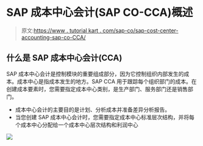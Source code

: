 # SAP 成本中心会计(SAP CO-CCA)概述

> 原文:[https://www . tutorial kart . com/sap-co/sap-cost-center-accounting-sap-co-CCA/](https://www.tutorialkart.com/sap-co/sap-cost-center-accounting-sap-co-cca/)

## 什么是 SAP 成本中心会计(CCA)

SAP 成本中心会计是控制模块的重要组成部分，因为它控制组织内部发生的成本。成本中心是指成本发生的地方。SAP CCA 用于跟踪每个组织部门的成本。在创建成本要素时，您需要指定成本中心类别，是生产部门、服务部门还是销售部门。

*   成本中心会计的主要目的是计划、分析成本并准备差异分析报告。
*   当您创建 SAP 成本中心会计时，您需要指定成本中心标准层次结构，并将每个成本中心分配给一个成本中心层次结构和利润中心

[![](../Images/925da31b32d6bc3827932f6c8afb11bb.png)](https://www.tutorialkart.com/)